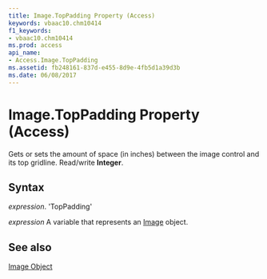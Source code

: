 ```yaml
---
title: Image.TopPadding Property (Access)
keywords: vbaac10.chm10414
f1_keywords:
- vbaac10.chm10414
ms.prod: access
api_name:
- Access.Image.TopPadding
ms.assetid: fb248161-837d-e455-8d9e-4fb5d1a39d3b
ms.date: 06/08/2017
---
```



# Image.TopPadding Property (Access)

Gets or sets the amount of space (in inches) between the image control and its top gridline. Read/write  **Integer**.


## Syntax

 _expression_. 'TopPadding'

 _expression_ A variable that represents an [Image](./Access.Image.md) object.


## See also


[Image Object](Access.Image.md)

